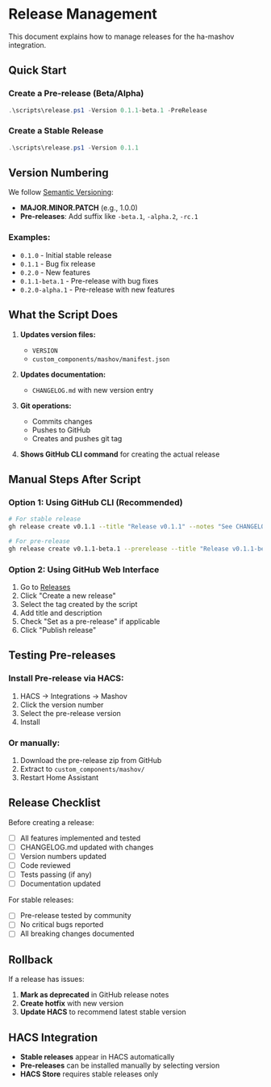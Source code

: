# Release Management

This document explains how to manage releases for the ha-mashov integration.

## Quick Start

### Create a Pre-release (Beta/Alpha)
```powershell
.\scripts\release.ps1 -Version 0.1.1-beta.1 -PreRelease
```

### Create a Stable Release
```powershell
.\scripts\release.ps1 -Version 0.1.1
```

## Version Numbering

We follow [Semantic Versioning](https://semver.org/):

- **MAJOR.MINOR.PATCH** (e.g., 1.0.0)
- **Pre-releases**: Add suffix like `-beta.1`, `-alpha.2`, `-rc.1`

### Examples:
- `0.1.0` - Initial stable release
- `0.1.1` - Bug fix release
- `0.2.0` - New features
- `0.1.1-beta.1` - Pre-release with bug fixes
- `0.2.0-alpha.1` - Pre-release with new features

## What the Script Does

1. **Updates version files:**
   - `VERSION`
   - `custom_components/mashov/manifest.json`

2. **Updates documentation:**
   - `CHANGELOG.md` with new version entry

3. **Git operations:**
   - Commits changes
   - Pushes to GitHub
   - Creates and pushes git tag

4. **Shows GitHub CLI command** for creating the actual release

## Manual Steps After Script

### Option 1: Using GitHub CLI (Recommended)
```bash
# For stable release
gh release create v0.1.1 --title "Release v0.1.1" --notes "See CHANGELOG.md for details"

# For pre-release
gh release create v0.1.1-beta.1 --prerelease --title "Release v0.1.1-beta.1" --notes "See CHANGELOG.md for details"
```

### Option 2: Using GitHub Web Interface
1. Go to [Releases](https://github.com/NirBY/ha-mashov/releases)
2. Click "Create a new release"
3. Select the tag created by the script
4. Add title and description
5. Check "Set as a pre-release" if applicable
6. Click "Publish release"

## Testing Pre-releases

### Install Pre-release via HACS:
1. HACS → Integrations → Mashov
2. Click the version number
3. Select the pre-release version
4. Install

### Or manually:
1. Download the pre-release zip from GitHub
2. Extract to `custom_components/mashov/`
3. Restart Home Assistant

## Release Checklist

Before creating a release:

- [ ] All features implemented and tested
- [ ] CHANGELOG.md updated with changes
- [ ] Version numbers updated
- [ ] Code reviewed
- [ ] Tests passing (if any)
- [ ] Documentation updated

For stable releases:
- [ ] Pre-release tested by community
- [ ] No critical bugs reported
- [ ] All breaking changes documented

## Rollback

If a release has issues:

1. **Mark as deprecated** in GitHub release notes
2. **Create hotfix** with new version
3. **Update HACS** to recommend latest stable version

## HACS Integration

- **Stable releases** appear in HACS automatically
- **Pre-releases** can be installed manually by selecting version
- **HACS Store** requires stable releases only
